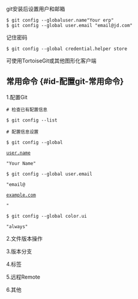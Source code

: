 git安装后设置用户和邮箱

```
$ git config --globaluser.name"Your erp"
$ git config --global user.email "email@jd.com"
```

记住密码

```
$ git config --global credential.helper store
```

可使用TortoiseGit或其他图形化客户端

## 常用命令 {#id-配置git-常用命令}

1.配置Git

`# 检查已有配置信息`

  


`$ git config --list`

  


`# 配置信息设置`

  


`$ git config --global `

[`user.name`](http://user.name/)

`"Your Name"`

  


`$ git config --global user.email `

`"email@`

[`example.com`](http://example.com/)

`"`

  


`$ git config --global color.ui `

`"always"`

2.文件版本操作

3.版本分支

4.标签

5.远程Remote

6.其他



